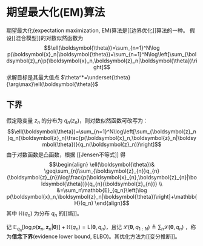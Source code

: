 # 期望最大化(EM)算法

期望最大化(expectation maximization, EM)算法是[[边界优化]]算法的一种。
假设[[混合模型]]的对数似然函数为
$$\ell(\boldsymbol{\theta})=\sum_{n=1}^N\log p(\boldsymbol{x}_n|\boldsymbol{\theta})=\sum_{n=1}^N\log\left[\sum_{\boldsymbol{z}_n}p(\boldsymbol{x}_n,\boldsymbol{z}_n|\boldsymbol{\theta})\right]$$
求解目标是其最大值点 $\theta^*=\underset{\theta}{\arg\max}\ell(\boldsymbol{\theta})$
## 下界
假定隐变量 $z_n$ 的分布为 $q_n(z_n)$，则对数似然函数可改写为：
$$\ell(\boldsymbol{\theta})=\sum_{n=1}^N\log\left[\sum_{\boldsymbol{z}_n}q_n(\boldsymbol{z}_n)\frac{p(\boldsymbol{x}_n,\boldsymbol{z}_n|\boldsymbol{\theta})}{q_n(\boldsymbol{z}_n)}\right]$$
由于对数函数是凸函数，根据 [[Jensen不等式]] 得
$$\begin{align}
\ell(\boldsymbol{\theta})& \geq\sum_{n}\sum_{\boldsymbol{z}_{n}}q_{n}(\boldsymbol{z}_{n})\log\frac{p(\boldsymbol{x}_{n},\boldsymbol{z}_{n}|\boldsymbol{\theta})}{q_{n}(\boldsymbol{z}_{n})} \\
&=\sum_n\mathbb{E}_{q_n}\left[\log p(\boldsymbol{x}_n,\boldsymbol{z}_n|\boldsymbol{\theta})\right]+\mathbb{H}(q_n)
\end{align}$$
其中 $\mathbb{H}(q_n)$ 为分布 $q_n$ 的[[熵]]。

记 $\mathbb{E}_{q_n}\left[\log p(\boldsymbol{x}_n,\boldsymbol{z}_n|\boldsymbol{\theta})\right]+\mathbb{H}(q_n)=\mathrm{L}(\boldsymbol{\theta},q_{n})$，且记 $\mathcal{L}(\boldsymbol{\theta},q_{1:N})\triangleq\sum_n\mathcal{L}(\boldsymbol{\theta},q_n)$ ，称为**信念下界**(evidence lower bound, ELBO)。其优化方法为[[变分推断]]。




